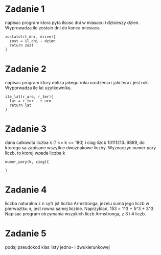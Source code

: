 # Zadanie 1
napisac program ktora pyta ilsosc dni w miasacu i dzisieszy dzien. Wyprowadza ile zostalo dni do konca miesiaca.

```
zostalo(il_dni, dzien){
  zost = il_dni - dzien
  return zost
}  
```


# Zadanie 2
napisac program ktory obliza jakegu roku urodzenia i jaki teraz jest rok. Wyporwadza ile lat uzytkowniku.

```
ile_lat(r_uro, r_ter){
  lat = r_ter - r_uro
  return lat
}
```


# Zadanie 3
dana calkowita liczba k (1 <= k <= 180) i ciag lizcb 10111213..9899, do ktorego sa zapisane wszytkie dwoznakowe liczby. 
Wyznaczyc numer pary liczb, to ktorej wpada liczba k

```
numer_pary(k, ciag){
  
}
```


# Zadanie 4
liczba naturalna z n cyfr jst liczba Armstronga, jezelu suma jego liczb w pierwaztku n, jest rowna samej liczbie. 
Naprzyklad, 153 = 1^3 + 5^3 + 3^3. Napisac program otrzymania wszykich liczb Armstronga, z 3 i 4 liczb.

# Zadanie 5
podaj pseudokod klas listy jedno- i dwukierunkowej

